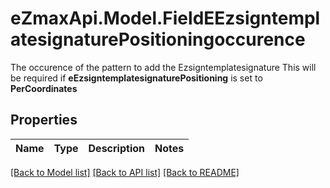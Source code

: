 # eZmaxApi.Model.FieldEEzsigntemplatesignaturePositioningoccurence
The occurence of the pattern to add the Ezsigntemplatesignature  This will be required if **eEzsigntemplatesignaturePositioning** is set to **PerCoordinates**

## Properties

Name | Type | Description | Notes
------------ | ------------- | ------------- | -------------

[[Back to Model list]](../README.md#documentation-for-models) [[Back to API list]](../README.md#documentation-for-api-endpoints) [[Back to README]](../README.md)

